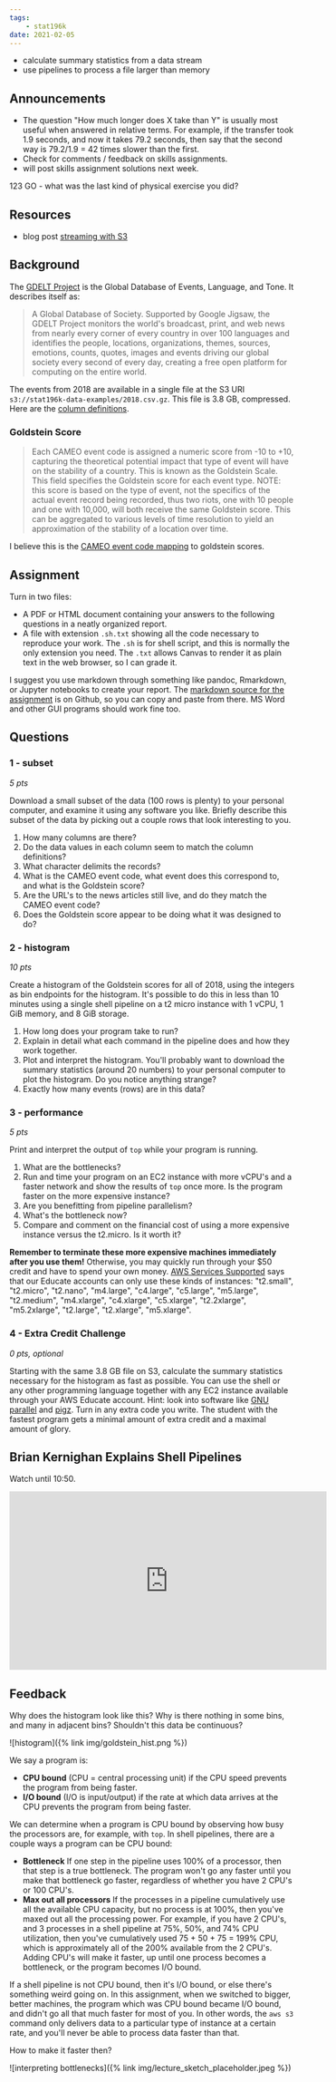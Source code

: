 ```yaml
---
tags:
    - stat196k
date: 2021-02-05
---
```


- calculate summary statistics from a data stream
- use pipelines to process a file larger than memory


## Announcements

- The question "How much longer does X take than Y" is usually most useful when answered in relative terms.
    For example, if the transfer took 1.9 seconds, and now it takes 79.2 seconds, then say that the second way is 79.2/1.9 = 42 times slower than the first.
- Check for comments / feedback on skills assignments.
- will post skills assignment solutions next week.

123 GO - what was the last kind of physical exercise you did?

## Resources

- blog post [streaming with S3](https://loige.co/aws-command-line-s3-content-from-stdin-or-to-stdout/)


## Background

The [GDELT Project](https://www.gdeltproject.org/) is the Global Database of Events, Language, and Tone.
It describes itself as:

> A Global Database of Society.
> Supported by Google Jigsaw, the GDELT Project monitors the world's broadcast, print, and web news from nearly every corner of every country in over 100 languages and identifies the people, locations, organizations, themes, sources, emotions, counts, quotes, images and events driving our global society every second of every day, creating a free open platform for computing on the entire world.

The events from 2018 are available in a single file at the S3 URI `s3://stat196k-data-examples/2018.csv.gz`.
This file is 3.8 GB, compressed.
Here are the [column definitions](https://stat196k-data-examples.s3.amazonaws.com/GDELT_2.0_Events_Column_Labels_Header_Row_Sep2016.csv).


### Goldstein Score

> Each CAMEO event code is assigned a numeric score from -10 to +10, capturing the theoretical potential impact that type of event will have on the stability of a country.
> This is known as the Goldstein Scale.
> This field specifies the Goldstein score for each event type.
> NOTE: this score is based on the type of event, not the specifics of the actual event record being recorded‚ thus two riots, one with 10 people and one with 10,000, will both receive the same Goldstein score.
> This can be aggregated to various levels of time resolution to yield an approximation of the stability of a location over time.

I believe this is the [CAMEO event code mapping](http://eventdata.parusanalytics.com/cameo.dir/CAMEO.SCALE.txt) to goldstein scores.


## Assignment

Turn in two files:

- A PDF or HTML document containing your answers to the following questions in a neatly organized report.
- A file with extension `.sh.txt` showing all the code necessary to reproduce your work.
    The `.sh` is for shell script, and this is normally the only extension you need.
    The `.txt` allows Canvas to render it as plain text in the web browser, so I can grade it.

I suggest you use markdown through something like pandoc, Rmarkdown, or Jupyter notebooks to create your report.
The [markdown source for the assignment](https://raw.githubusercontent.com/clarkfitzg/csus_website/master/_posts/2021-02-05-homework-streaming-large-text-file.md) is on Github, so you can copy and paste from there.
MS Word and other GUI programs should work fine too.


## Questions

### 1 - subset

_5 pts_

Download a small subset of the data (100 rows is plenty) to your personal computer, and examine it using any software you like.
Briefly describe this subset of the data by picking out a couple rows that look interesting to you.

1. How many columns are there?
1. Do the data values in each column seem to match the column definitions?
1. What character delimits the records?
1. What is the CAMEO event code, what event does this correspond to, and what is the Goldstein score?
1. Are the URL's to the news articles still live, and do they match the CAMEO event code?
1. Does the Goldstein score appear to be doing what it was designed to do?


### 2 - histogram

_10 pts_

Create a histogram of the Goldstein scores for all of 2018, using the integers as bin endpoints for the histogram.
It's possible to do this in less than 10 minutes using a single shell pipeline on a t2 micro instance with 1 vCPU, 1 GiB memory, and 8 GiB storage.

1. How long does your program take to run?
1. Explain in detail what each command in the pipeline does and how they work together.
1. Plot and interpret the histogram.
    You'll probably want to download the summary statistics (around 20 numbers) to your personal computer to plot the histogram.
    Do you notice anything strange?
1. Exactly how many events (rows) are in this data?


### 3 - performance

_5 pts_

Print and interpret the output of `top` while your program is running.

1. What are the bottlenecks?
1. Run and time your program on an EC2 instance with more vCPU's and a faster network and show the results of `top` once more.
    Is the program faster on the more expensive instance?
1. Are you benefitting from pipeline parallelism?
1. What's the bottleneck now?
1. Compare and comment on the financial cost of using a more expensive instance versus the t2.micro.
    Is it worth it?

__Remember to terminate these more expensive machines immediately after you use them!__
Otherwise, you may quickly run through your $50 credit and have to spend your own money.
[AWS Services Supported](https://s3.amazonaws.com/awseducate-starter-account-services/AWS_Educate_Starter_Accounts_and_AWS_Services.pdf) says that our Educate accounts can only use these kinds of instances: "t2.small", "t2.micro", "t2.nano", "m4.large", "c4.large", "c5.large", "m5.large", "t2.medium", "m4.xlarge", "c4.xlarge", "c5.xlarge", "t2.2xlarge", "m5.2xlarge", "t2.large", "t2.xlarge", "m5.xlarge".

### 4 - Extra Credit Challenge

_0 pts, optional_

Starting with the same 3.8 GB file on S3, calculate the summary statistics necessary for the histogram as fast as possible.
You can use the shell or any other programming language together with any EC2 instance available through your AWS Educate account.
Hint: look into software like [GNU parallel](https://www.gnu.org/software/parallel/) and [pigz](http://zlib.net/pigz/).
Turn in any extra code you write.
The student with the fastest program gets a minimal amount of extra credit and a maximal amount of glory.


## Brian Kernighan Explains Shell Pipelines

Watch until 10:50.

<iframe width="560" height="315" src="https://www.youtube.com/embed/tc4ROCJYbm0?start=331" frameborder="0" allow="accelerometer; autoplay; clipboard-write; encrypted-media; gyroscope; picture-in-picture" allowfullscreen></iframe>


## Feedback

Why does the histogram look like this?
Why is there nothing in some bins, and many in adjacent bins?
Shouldn't this data be continuous?

![histogram]({% link img/goldstein_hist.png %})

We say a program is:

-  __CPU bound__ (CPU = central processing unit) if the CPU speed prevents the program from being faster.
-  __I/O bound__ (I/O is input/output) if the rate at which data arrives at the CPU prevents the program from being faster.

We can determine when a program is CPU bound by observing how busy the processors are, for example, with `top`.
In shell pipelines, there are a couple ways a program can be CPU bound:

- __Bottleneck__ If one step in the pipeline uses 100% of a processor, then that step is a true bottleneck.
    The program won't go any faster until you make that bottleneck go faster, regardless of whether you have 2 CPU's or 100 CPU's.
- __Max out all processors__ If the processes in a pipeline cumulatively use all the available CPU capacity, but no process is at 100%, then you've maxed out all the processing power.
    For example, if you have 2 CPU's, and 3 processes in a shell pipeline at 75%, 50%, and 74% CPU utilization, then you've cumulatively used 75 + 50 + 75 = 199% CPU, which is approximately all of the 200% available from the 2 CPU's.
    Adding CPU's will make it faster, up until one process becomes a bottleneck, or the program becomes I/O bound.

If a shell pipeline is not CPU bound, then it's I/O bound, or else there's something weird going on.
In this assignment, when we switched to bigger, better machines, the program which was CPU bound became I/O bound, and didn't go all that much faster for most of you.
In other words, the `aws s3` command only delivers data to a particular type of instance at a certain rate, and you'll never be able to process data faster than that.

How to make it faster then?

![interpreting bottlenecks]({% link img/lecture_sketch_placeholder.jpeg %})

